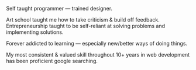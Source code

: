 
Self taught programmer — trained designer.

Art school taught me how to take criticism & build off feedback. Entrepreneurship taught to be self-reliant at solving problems and implementing solutions.

Forever addicted to learning — especially new/better ways of doing things.

My most consistent & valued skill throughout 10+ years in web development has been proficient google searching.
